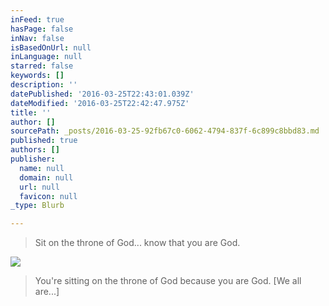 ```yaml
---
inFeed: true
hasPage: false
inNav: false
isBasedOnUrl: null
inLanguage: null
starred: false
keywords: []
description: ''
datePublished: '2016-03-25T22:43:01.039Z'
dateModified: '2016-03-25T22:42:47.975Z'
title: ''
author: []
sourcePath: _posts/2016-03-25-92fb67c0-6062-4794-837f-6c899c8bbd83.md
published: true
authors: []
publisher:
  name: null
  domain: null
  url: null
  favicon: null
_type: Blurb

---
```

> Sit on the throne of God... know that you are God. 

![](https://the-grid-user-content.s3-us-west-2.amazonaws.com/b79e3d9b-114e-4a3e-92ee-3e840b622863.jpg)

> You're sitting on the throne of God because you are God. \[We all are...\]